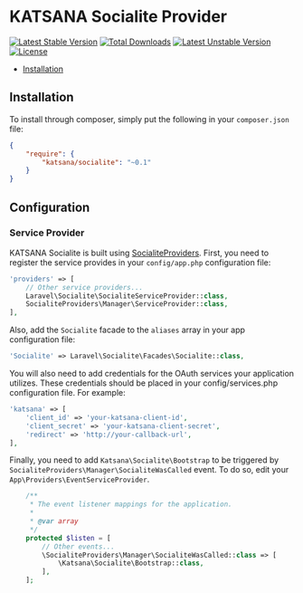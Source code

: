 KATSANA Socialite Provider
==============

[![Latest Stable Version](https://poser.pugx.org/katsana/socialite/v/stable)](https://packagist.org/packages/katsana/socialite)
[![Total Downloads](https://poser.pugx.org/katsana/socialite/downloads)](https://packagist.org/packages/katsana/socialite)
[![Latest Unstable Version](https://poser.pugx.org/katsana/socialite/v/unstable)](https://packagist.org/packages/katsana/socialite)
[![License](https://poser.pugx.org/katsana/socialite/license)](https://packagist.org/packages/katsana/socialite)


* [Installation](#installation)


## Installation

To install through composer, simply put the following in your `composer.json` file:

```json
{
    "require": {
        "katsana/socialite": "~0.1"
    }
}
```


## Configuration

### Service Provider

KATSANA Socialite is built using [SocialiteProviders](http://socialiteproviders.github.io/). First, you need to register the service provides in your `config/app.php` configuration file:

```php
'providers' => [
    // Other service providers...
    Laravel\Socialite\SocialiteServiceProvider::class,
    SocialiteProviders\Manager\ServiceProvider::class,
],
```

Also, add the `Socialite` facade to the `aliases` array in your app configuration file:

```php
'Socialite' => Laravel\Socialite\Facades\Socialite::class,
```

You will also need to add credentials for the OAuth services your application utilizes. These credentials should be placed in your config/services.php configuration file. For example:

```php
'katsana' => [
    'client_id' => 'your-katsana-client-id',
    'client_secret' => 'your-katsana-client-secret',
    'redirect' => 'http://your-callback-url',
],
```

Finally, you need to add `Katsana\Socialite\Bootstrap` to be triggered by `SocialiteProviders\Manager\SocialiteWasCalled` event. To do so, edit your `App\Providers\EventServiceProvider`.

```php
    /**
     * The event listener mappings for the application.
     *
     * @var array
     */
    protected $listen = [
        // Other events...
        \SocialiteProviders\Manager\SocialiteWasCalled::class => [
            \Katsana\Socialite\Bootstrap::class,
        ],
    ];
```
